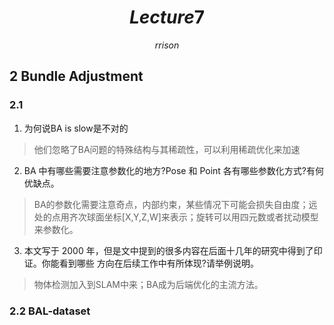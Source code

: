 # $$Lecture 7$$
$$rrison$$
## 2 Bundle Adjustment
### 2.1
1. 为何说BA is slow是不对的  
> 他们忽略了BA问题的特殊结构与其稀疏性，可以利用稀疏优化来加速

2. BA 中有哪些需要注意参数化的地方?Pose 和 Point 各有哪些参数化方式?有何优缺点。  
> BA的参数化需要注意奇点，内部约束，某些情况下可能会损失自由度；远处的点用齐次球面坐标[X,Y,Z,W]来表示；旋转可以用四元数或者扰动模型来参数化。
3. 本文写于 2000 年，但是文中提到的很多内容在后面十几年的研究中得到了印证。你能看到哪些
  方向在后续工作中有所体现?请举例说明。
> 物体检测加入到SLAM中来；BA成为后端优化的主流方法。

### 2.2 BAL-dataset
